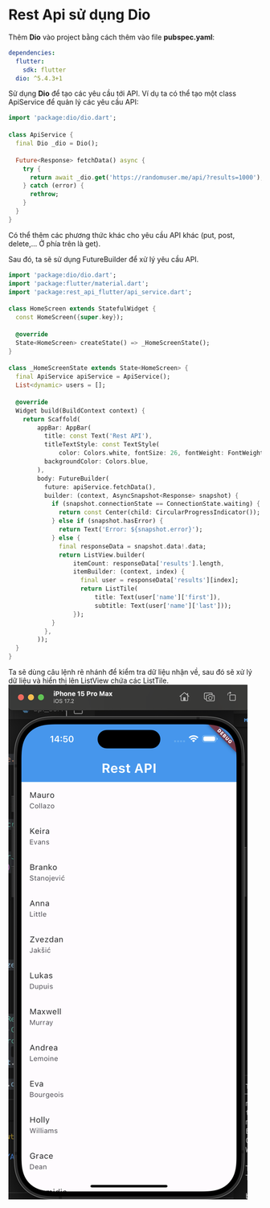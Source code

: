 # Rest Api sử dụng Dio

Thêm __Dio__ vào project bằng cách thêm vào file __pubspec.yaml__:

```yaml
dependencies:
  flutter:
    sdk: flutter
  dio: ^5.4.3+1
```

Sử dụng __Dio__ để tạo các yêu cầu tới API. Ví dụ ta có thể tạo một class ApiService để quản lý các yêu cầu API:

```dart
import 'package:dio/dio.dart';

class ApiService {
  final Dio _dio = Dio();

  Future<Response> fetchData() async {
    try {
      return await _dio.get('https://randomuser.me/api/?results=1000');
    } catch (error) {
      rethrow;
    }
  }
}
```

Có thể thêm các phương thức khác cho yêu cầu API khác (put, post, delete,... Ở phía trên là get).

Sau đó, ta sẽ sử dụng FutureBuilder để xử lý yêu cầu API.

```dart
import 'package:dio/dio.dart';
import 'package:flutter/material.dart';
import 'package:rest_api_flutter/api_service.dart';

class HomeScreen extends StatefulWidget {
  const HomeScreen({super.key});

  @override
  State<HomeScreen> createState() => _HomeScreenState();
}

class _HomeScreenState extends State<HomeScreen> {
  final ApiService apiService = ApiService();
  List<dynamic> users = [];

  @override
  Widget build(BuildContext context) {
    return Scaffold(
        appBar: AppBar(
          title: const Text('Rest API'),
          titleTextStyle: const TextStyle(
              color: Colors.white, fontSize: 26, fontWeight: FontWeight.bold),
          backgroundColor: Colors.blue,
        ),
        body: FutureBuilder(
          future: apiService.fetchData(),
          builder: (context, AsyncSnapshot<Response> snapshot) {
            if (snapshot.connectionState == ConnectionState.waiting) {
              return const Center(child: CircularProgressIndicator());
            } else if (snapshot.hasError) {
              return Text('Error: ${snapshot.error}');
            } else {
              final responseData = snapshot.data!.data;
              return ListView.builder(
                  itemCount: responseData['results'].length,
                  itemBuilder: (context, index) {
                    final user = responseData['results'][index];
                    return ListTile(
                        title: Text(user['name']['first']),
                        subtitle: Text(user['name']['last']));
                  });
            }
          },
        ));
  }
}
```

Ta sẽ dùng câu lệnh rẽ nhánh để kiểm tra dữ liệu nhận về, sau đó sẽ xử lý dữ liệu và hiển thị lên ListView chứa các ListTile.
![](assets/Example.png)

